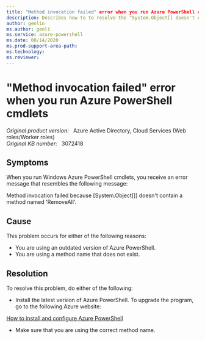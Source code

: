 ```yaml
---
title: "Method invocation failed" error when you run Azure PowerShell cmdlets
description: Describes how to to resolve the "System.Object[] doesn't contain a method named RemoveAll" error in Azure PowerShell
author: genlin
ms.author: genli
ms.service: azure-powershell
ms.date: 08/14/2020
ms.prod-support-area-path: 
ms.technology:
ms.reviewer: 
---
```

# "Method invocation failed" error when you run Azure PowerShell cmdlets

_Original product version:_ &nbsp; Azure Active Directory, Cloud Services (Web roles/Worker roles)  
_Original KB number:_ &nbsp; 3072418

## Symptoms

When you run Windows Azure PowerShell cmdlets, you receive an error message that resembles the following message:

Method invocation failed because [System.Object[]] doesn't contain a method named 'RemoveAll'.

## Cause

This problem occurs for either of the following reasons:
- You are using an outdated version of Azure PowerShell.
- You are using a method name that does not exist.

## Resolution

To resolve this problem, do either of the following:
- Install the latest version of Azure PowerShell. To upgrade the program, go to the following Azure website:

[How to install and configure Azure PowerShell](https://azure.microsoft.com/documentation/articles/powershell-install-configure/) 

- Make sure that you are using the correct method name.
